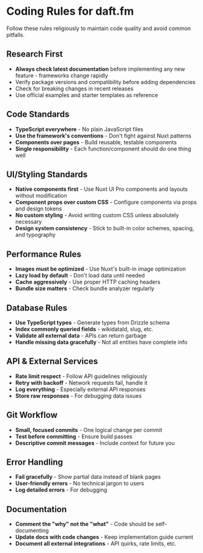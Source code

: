 # Coding Rules for daft.fm

Follow these rules religiously to maintain code quality and avoid common pitfalls.

## Research First
- **Always check latest documentation** before implementing any new feature - frameworks change rapidly
- Verify package versions and compatibility before adding dependencies
- Check for breaking changes in recent releases
- Use official examples and starter templates as reference

## Code Standards
- **TypeScript everywhere** - No plain JavaScript files
- **Use the framework's conventions** - Don't fight against Nuxt patterns
- **Components over pages** - Build reusable, testable components
- **Single responsibility** - Each function/component should do one thing well

## UI/Styling Standards
- **Native components first** - Use Nuxt UI Pro components and layouts without modification
- **Component props over custom CSS** - Configure components via props and design tokens
- **No custom styling** - Avoid writing custom CSS unless absolutely necessary
- **Design system consistency** - Stick to built-in color schemes, spacing, and typography

## Performance Rules
- **Images must be optimized** - Use Nuxt's built-in image optimization
- **Lazy load by default** - Don't load data until needed
- **Cache aggressively** - Use proper HTTP caching headers
- **Bundle size matters** - Check bundle analyzer regularly

## Database Rules
- **Use TypeScript types** - Generate types from Drizzle schema
- **Index commonly queried fields** - wikidataId, slug, etc.
- **Validate all external data** - APIs can return garbage
- **Handle missing data gracefully** - Not all entities have complete info

## API & External Services
- **Rate limit respect** - Follow API guidelines religiously
- **Retry with backoff** - Network requests fail, handle it
- **Log everything** - Especially external API responses
- **Store raw responses** - For debugging data issues

## Git Workflow
- **Small, focused commits** - One logical change per commit
- **Test before committing** - Ensure build passes
- **Descriptive commit messages** - Include context for future you

## Error Handling
- **Fail gracefully** - Show partial data instead of blank pages
- **User-friendly errors** - No technical jargon to users
- **Log detailed errors** - For debugging

## Documentation
- **Comment the "why" not the "what"** - Code should be self-documenting
- **Update docs with code changes** - Keep implementation guide current
- **Document all external integrations** - API quirks, rate limits, etc.